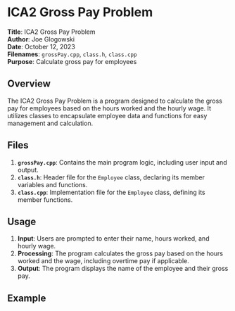 # ICA2 Gross Pay Problem

**Title**: ICA2 Gross Pay Problem  
**Author**: Joe Glogowski  
**Date**: October 12, 2023  
**Filenames**: `grossPay.cpp`, `class.h`, `class.cpp`  
**Purpose**: Calculate gross pay for employees  

## Overview

The ICA2 Gross Pay Problem is a program designed to calculate the gross pay for employees based on the hours worked and the hourly wage. It utilizes classes to encapsulate employee data and functions for easy management and calculation.

## Files

1. **`grossPay.cpp`**: Contains the main program logic, including user input and output.
2. **`class.h`**: Header file for the `Employee` class, declaring its member variables and functions.
3. **`class.cpp`**: Implementation file for the `Employee` class, defining its member functions.

## Usage

1. **Input**: Users are prompted to enter their name, hours worked, and hourly wage.
2. **Processing**: The program calculates the gross pay based on the hours worked and the wage, including overtime pay if applicable.
3. **Output**: The program displays the name of the employee and their gross pay.

## Example

